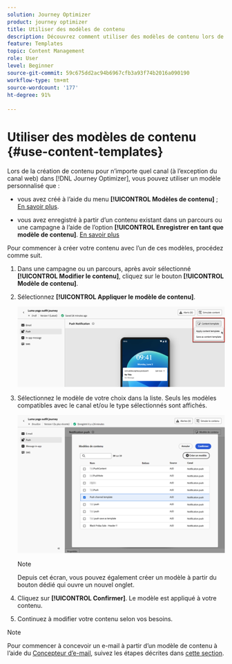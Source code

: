 ```yaml
---
solution: Journey Optimizer
product: journey optimizer
title: Utiliser des modèles de contenu
description: Découvrez comment utiliser des modèles de contenu lors de la création de contenu pour n’importe quel canal (sauf web) dans [!DNL Journey Optimizer]
feature: Templates
topic: Content Management
role: User
level: Beginner
source-git-commit: 59c675dd2ac94b6967cfb3a93f74b2016a090190
workflow-type: tm+mt
source-wordcount: '177'
ht-degree: 91%

---
```



# Utiliser des modèles de contenu {#use-content-templates}

Lors de la création de contenu pour n’importe quel canal (à l’exception du canal web) dans [!DNL Journey Optimizer], vous pouvez utiliser un modèle personnalisé que :

* vous avez créé à l’aide du menu **[!UICONTROL Modèles de contenu]** ; [En savoir plus](#create-template-from-scratch).

* vous avez enregistré à partir d’un contenu existant dans un parcours ou une campagne à l’aide de l’option **[!UICONTROL Enregistrer en tant que modèle de contenu]**. [En savoir plus](#save-as-template)

Pour commencer à créer votre contenu avec l’un de ces modèles, procédez comme suit.

1. Dans une campagne ou un parcours, après avoir sélectionné **[!UICONTROL Modifier le contenu]**, cliquez sur le bouton **[!UICONTROL Modèle de contenu]**.

1. Sélectionnez **[!UICONTROL Appliquer le modèle de contenu]**.

   ![](assets/content-template-button.png)

1. Sélectionnez le modèle de votre choix dans la liste. Seuls les modèles compatibles avec le canal et/ou le type sélectionnés sont affichés.

   ![](assets/content-template-select.png)

   >[!NOTE]
   >
   >Depuis cet écran, vous pouvez également créer un modèle à partir du bouton dédié qui ouvre un nouvel onglet.

1. Cliquez sur **[!UICONTROL Confirmer]**. Le modèle est appliqué à votre contenu.

1. Continuez à modifier votre contenu selon vos besoins.

>[!NOTE]
>
>Pour commencer à concevoir un e-mail à partir d’un modèle de contenu à l’aide du [Concepteur d’e-mail](../email/get-started-email-design.md), suivez les étapes décrites dans [cette section](../email/use-email-templates.md).

